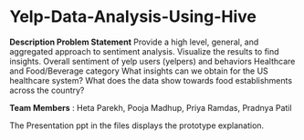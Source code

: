 # Yelp-Data-Analysis-Using-Hive

**Description Problem Statement**
Provide a high level, general, and aggregated approach to sentiment analysis.  Visualize the results to find insights.​
Overall sentiment of yelp users (yelpers) and behaviors 
Healthcare and Food/Beverage category
What insights can we obtain for the US healthcare system?
What does the data show towards food establishments across the country?

**Team Members** : Heta Parekh, Pooja Madhup, Priya Ramdas, Pradnya Patil

The Presentation ppt in the files displays the prototype explanation.

